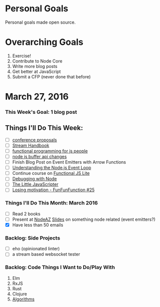 Personal Goals
==============

Personal goals made open source.

# Overarching Goals
1. Exercise!
2. Contribute to Node Core
3. Write more blog posts
4. Get better at JavaScript
5. Submit a CFP (never done that before)

# March 27, 2016

### This Week's Goal: 1 blog post

## Things I'll Do This Week:
- [ ] [conference proposals](http://rckbt.me/2014/01/conference-proposals/)
- [ ] [Stream Handbook](https://github.com/substack/stream-handbook)
- [ ] [functional programming for js people](https://medium.com/@chetcorcos/functional-programming-for-javascript-people-1915d8775504#.asjyzlczo)
- [ ] [node js buffer api changes](https://medium.com/@jasnell/node-js-buffer-api-changes-3c21f1048f97#.gc95td89s)
- [ ] Finish Blog Post on Event Emitters with Arrow Functions
- [ ] [Understanding the Node.js Event Loop](https://nodesource.com/blog/understanding-the-nodejs-event-loop/)
- [ ] Continue course on [Functional JS Lite](https://frontendmasters.com/courses/functional-js-lite/#v=mpx9vosfmi&p=0.3056)
- [ ] [Debugging with Node](http://krasimirtsonev.com/blog/article/debugging-with-node)
- [ ] [The Little JavaScripter](http://www.crockford.com/javascript/little.html)
- [ ] [Losing motivation - FunFunFunction #25](https://www.youtube.com/watch?v=RQg_Q4HYYpg)

### Things I'll Do This Month: March 2016
- [ ] Read 2 books
- [ ] Present at [NodeAZ](http://www.meetup.com/NodeAZ/) [Slides](http://www.decksetapp.com/) on something node related (event emitters?)
- [x] Have less than 50 emails

### Backlog: Side Projects
- [ ] eho (opinionated linter)
- [ ] a stream based websocket tester

### Backlog: Code Things I Want to Do/Play With
1. Elm
2. RxJS
3. Rust
4. Clojure
5. [Algorithms](https://www.coursera.org/learn/algorithmic-toolbox/)
